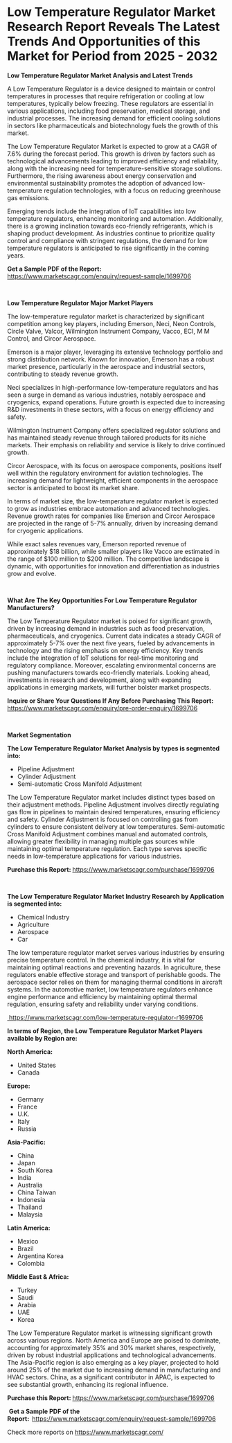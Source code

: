 <p><h1>Low Temperature Regulator Market Research Report Reveals The Latest Trends And Opportunities of this Market for Period from 2025 - 2032</h1></p><p><strong>Low Temperature Regulator Market Analysis and Latest Trends</strong></p>
<p><p>A Low Temperature Regulator is a device designed to maintain or control temperatures in processes that require refrigeration or cooling at low temperatures, typically below freezing. These regulators are essential in various applications, including food preservation, medical storage, and industrial processes. The increasing demand for efficient cooling solutions in sectors like pharmaceuticals and biotechnology fuels the growth of this market.</p><p>The Low Temperature Regulator Market is expected to grow at a CAGR of 7.6% during the forecast period. This growth is driven by factors such as technological advancements leading to improved efficiency and reliability, along with the increasing need for temperature-sensitive storage solutions. Furthermore, the rising awareness about energy conservation and environmental sustainability promotes the adoption of advanced low-temperature regulation technologies, with a focus on reducing greenhouse gas emissions. </p><p>Emerging trends include the integration of IoT capabilities into low temperature regulators, enhancing monitoring and automation. Additionally, there is a growing inclination towards eco-friendly refrigerants, which is shaping product development. As industries continue to prioritize quality control and compliance with stringent regulations, the demand for low temperature regulators is anticipated to rise significantly in the coming years.</p></p>
<p><strong>Get a Sample PDF of the Report:&nbsp;</strong> <a href="https://www.marketscagr.com/enquiry/request-sample/1699706?utm_campaign=1848&utm_medium=2&utm_source=Github&utm_content=ia&utm_term=09012025&utm_id=low-temperature-regulator">https://www.marketscagr.com/enquiry/request-sample/1699706</a></p>
<p>&nbsp;</p>
<p><strong>Low Temperature Regulator Major Market Players</strong></p>
<p><p>The low-temperature regulator market is characterized by significant competition among key players, including Emerson, Neci, Neon Controls, Circle Valve, Valcor, Wilmington Instrument Company, Vacco, ECI, M M Control, and Circor Aerospace. </p><p>Emerson is a major player, leveraging its extensive technology portfolio and strong distribution network. Known for innovation, Emerson has a robust market presence, particularly in the aerospace and industrial sectors, contributing to steady revenue growth. </p><p>Neci specializes in high-performance low-temperature regulators and has seen a surge in demand as various industries, notably aerospace and cryogenics, expand operations. Future growth is expected due to increasing R&D investments in these sectors, with a focus on energy efficiency and safety.</p><p>Wilmington Instrument Company offers specialized regulator solutions and has maintained steady revenue through tailored products for its niche markets. Their emphasis on reliability and service is likely to drive continued growth.</p><p>Circor Aerospace, with its focus on aerospace components, positions itself well within the regulatory environment for aviation technologies. The increasing demand for lightweight, efficient components in the aerospace sector is anticipated to boost its market share.</p><p>In terms of market size, the low-temperature regulator market is expected to grow as industries embrace automation and advanced technologies. Revenue growth rates for companies like Emerson and Circor Aerospace are projected in the range of 5-7% annually, driven by increasing demand for cryogenic applications.</p><p>While exact sales revenues vary, Emerson reported revenue of approximately $18 billion, while smaller players like Vacco are estimated in the range of $100 million to $200 million. The competitive landscape is dynamic, with opportunities for innovation and differentiation as industries grow and evolve.</p></p>
<p>&nbsp;</p>
<p><strong>What Are The Key Opportunities For Low Temperature Regulator Manufacturers?</strong></p>
<p><p>The Low Temperature Regulator market is poised for significant growth, driven by increasing demand in industries such as food preservation, pharmaceuticals, and cryogenics. Current data indicates a steady CAGR of approximately 5-7% over the next five years, fueled by advancements in technology and the rising emphasis on energy efficiency. Key trends include the integration of IoT solutions for real-time monitoring and regulatory compliance. Moreover, escalating environmental concerns are pushing manufacturers towards eco-friendly materials. Looking ahead, investments in research and development, along with expanding applications in emerging markets, will further bolster market prospects.</p></p>
<p><strong>Inquire or Share Your Questions If Any Before Purchasing This Report:</strong> <a href="https://www.marketscagr.com/enquiry/pre-order-enquiry/1699706?utm_campaign=1848&utm_medium=2&utm_source=Github&utm_content=ia&utm_term=09012025&utm_id=low-temperature-regulator">https://www.marketscagr.com/enquiry/pre-order-enquiry/1699706</a></p>
<p>&nbsp;</p>
<p><strong>Market Segmentation</strong></p>
<p><strong>The Low Temperature Regulator Market Analysis by types is segmented into:</strong></p>
<p><ul><li>Pipeline Adjustment</li><li>Cylinder Adjustment</li><li>Semi-automatic Cross Manifold Adjustment</li></ul></p>
<p><p>The Low Temperature Regulator market includes distinct types based on their adjustment methods. Pipeline Adjustment involves directly regulating gas flow in pipelines to maintain desired temperatures, ensuring efficiency and safety. Cylinder Adjustment is focused on controlling gas from cylinders to ensure consistent delivery at low temperatures. Semi-automatic Cross Manifold Adjustment combines manual and automated controls, allowing greater flexibility in managing multiple gas sources while maintaining optimal temperature regulation. Each type serves specific needs in low-temperature applications for various industries.</p></p>
<p><strong>Purchase this Report:&nbsp;</strong><a href="https://www.marketscagr.com/purchase/1699706?utm_campaign=1848&utm_medium=2&utm_source=Github&utm_content=ia&utm_term=09012025&utm_id=low-temperature-regulator">https://www.marketscagr.com/purchase/1699706</a></p>
<p>&nbsp;</p>
<p><strong>The Low Temperature Regulator Market Industry Research by Application is segmented into:</strong></p>
<p><ul><li>Chemical Industry</li><li>Agriculture</li><li>Aerospace</li><li>Car</li></ul></p>
<p><p>The low temperature regulator market serves various industries by ensuring precise temperature control. In the chemical industry, it is vital for maintaining optimal reactions and preventing hazards. In agriculture, these regulators enable effective storage and transport of perishable goods. The aerospace sector relies on them for managing thermal conditions in aircraft systems. In the automotive market, low temperature regulators enhance engine performance and efficiency by maintaining optimal thermal regulation, ensuring safety and reliability under varying conditions.</p></p>
<p><a href="https://www.marketscagr.com/low-temperature-regulator-r1699706?utm_campaign=1848&utm_medium=2&utm_source=Github&utm_content=ia&utm_term=09012025&utm_id=low-temperature-regulator">&nbsp;https://www.marketscagr.com/low-temperature-regulator-r1699706</a></p>
<p><strong>In terms of Region, the Low Temperature Regulator Market Players available by Region are:</strong></p>
<p>
    <p> <strong> North America: </strong>
        <ul>
            <li>United States</li>
            <li>Canada</li>
        </ul>
        </p> 
    <p> <strong> Europe: </strong>
        <ul>
            <li>Germany</li>
            <li>France</li>
            <li>U.K.</li>
            <li>Italy</li>
            <li>Russia</li>
        </ul>
        </p> 
    <p> <strong> Asia-Pacific: </strong>
        <ul>
            <li>China</li>
            <li>Japan</li>
            <li>South Korea</li>
            <li>India</li>
            <li>Australia</li>
            <li>China Taiwan</li>
            <li>Indonesia</li>
            <li>Thailand</li>
            <li>Malaysia</li>
        </ul>
        </p> 
    <p> <strong> Latin America: </strong>
        <ul>
            <li>Mexico</li>
            <li>Brazil</li>
            <li>Argentina Korea</li>
            <li>Colombia</li>
        </ul>
        </p> 
    <p> <strong> Middle East & Africa: </strong>
        <ul>
            <li>Turkey</li>
            <li>Saudi</li>
            <li>Arabia</li>
            <li>UAE</li>
            <li>Korea</li>
        </ul>
    </p>
    </p>
<p><p>The Low Temperature Regulator market is witnessing significant growth across various regions. North America and Europe are poised to dominate, accounting for approximately 35% and 30% market shares, respectively, driven by robust industrial applications and technological advancements. The Asia-Pacific region is also emerging as a key player, projected to hold around 25% of the market due to increasing demand in manufacturing and HVAC sectors. China, as a significant contributor in APAC, is expected to see substantial growth, enhancing its regional influence.</p></p>
<p><strong>Purchase this Report: </strong><a href="https://www.marketscagr.com/purchase/1699706?utm_campaign=1848&utm_medium=2&utm_source=Github&utm_content=ia&utm_term=09012025&utm_id=low-temperature-regulator">https://www.marketscagr.com/purchase/1699706</a></p>
<p>&nbsp;<strong>Get a Sample PDF of the Report:&nbsp;&nbsp;</strong><a href="https://www.marketscagr.com/enquiry/request-sample/1699706?utm_campaign=1848&utm_medium=2&utm_source=Github&utm_content=ia&utm_term=09012025&utm_id=low-temperature-regulator">https://www.marketscagr.com/enquiry/request-sample/1699706</a></p>
<p><strong></strong></p>
<p>Check more reports on <a href="https://www.marketscagr.com/?utm_campaign=1848&utm_medium=2&utm_source=Github&utm_content=ia&utm_term=09012025&utm_id=low-temperature-regulator">https://www.marketscagr.com/</a></p>